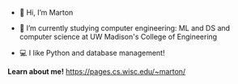 - 👋 Hi, I’m Marton

- 🌱 I’m currently studying computer engineering: ML and DS and computer science at UW Madison's College of Engineering

- 💻 I like Python and database management!

**Learn about me!** https://pages.cs.wisc.edu/~marton/
